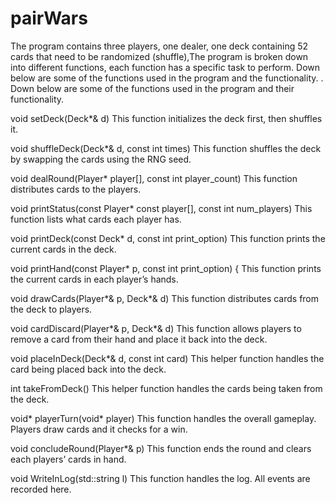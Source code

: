 # pairWars

The program contains three players, one dealer, one deck containing 52 cards that need to be randomized (shuffle),The program is broken down into different functions, each function has a specific task to perform. Down below are some of the functions used in the program and the functionality. . Down below are some of the functions used in the program and their functionality.

void setDeck(Deck*& d) This function initializes the deck first, then shuffles it.

void shuffleDeck(Deck*& d, const int times) This function shuffles the deck by swapping the cards using the RNG seed.

void dealRound(Player* player[], const int player_count) This function distributes cards to the players.

void printStatus(const Player* const player[], const int num_players) This function lists what cards each player has.

void printDeck(const Deck* d, const int print_option) This function prints the current cards in the deck.

void printHand(const Player* p, const int print_option) { This function prints the current cards in each player’s hands.

void drawCards(Player*& p, Deck*& d) This function distributes cards from the deck to players.

void cardDiscard(Player*& p, Deck*& d) This function allows players to remove a card from their hand and place it back into the deck.

void placeInDeck(Deck*& d, const int card) This helper function handles the card being placed back into the deck.

int takeFromDeck() This helper function handles the cards being taken from the deck.

void* playerTurn(void* player) This function handles the overall gameplay. Players draw cards and it checks for a win.

void concludeRound(Player*& p) This function ends the round and clears each players’ cards in hand.

void WriteInLog(std::string l) This function handles the log. All events are recorded here.
